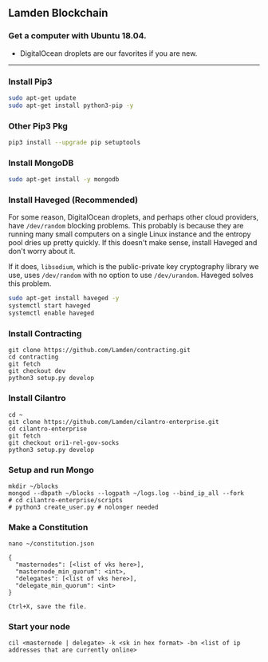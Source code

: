 ## Lamden Blockchain
### Get a computer with Ubuntu 18.04.
* DigitalOcean droplets are our favorites if you are new.

* * *

### Install Pip3
```bash
sudo apt-get update
sudo apt-get install python3-pip -y
```

### Other Pip3 Pkg
```bash
pip3 install --upgrade pip setuptools
```

### Install MongoDB
```bash
sudo apt-get install -y mongodb
```

### Install Haveged (Recommended)
For some reason, DigitalOcean droplets, and perhaps other cloud providers, have `/dev/random` blocking problems. This probably is because they are running many small computers on a single Linux instance and the entropy pool dries up pretty quickly. If this doesn't make sense, install Haveged and don't worry about it.

If it does, `libsodium`, which is the public-private key cryptography library we use, uses `/dev/random` with no option to use `/dev/urandom`. Haveged solves this problem.

```bash
sudo apt-get install haveged -y
systemctl start haveged
systemctl enable haveged
```

### Install Contracting
```
git clone https://github.com/Lamden/contracting.git
cd contracting
git fetch
git checkout dev
python3 setup.py develop
```

### Install Cilantro
```
cd ~
git clone https://github.com/Lamden/cilantro-enterprise.git
cd cilantro-enterprise
git fetch
git checkout ori1-rel-gov-socks
python3 setup.py develop
```

### Setup and run Mongo
```
mkdir ~/blocks
mongod --dbpath ~/blocks --logpath ~/logs.log --bind_ip_all --fork
# cd cilantro-enterprise/scripts
# python3 create_user.py # nolonger needed
```

### Make a Constitution
```
nano ~/constitution.json

{
  "masternodes": [<list of vks here>],
  "masternode_min_quorum": <int>,
  "delegates": [<list of vks here>],
  "delegate_min_quorum": <int>
}

Ctrl+X, save the file.
```

### Start your node
```
cil <masternode | delegate> -k <sk in hex format> -bn <list of ip addresses that are currently online>
```

